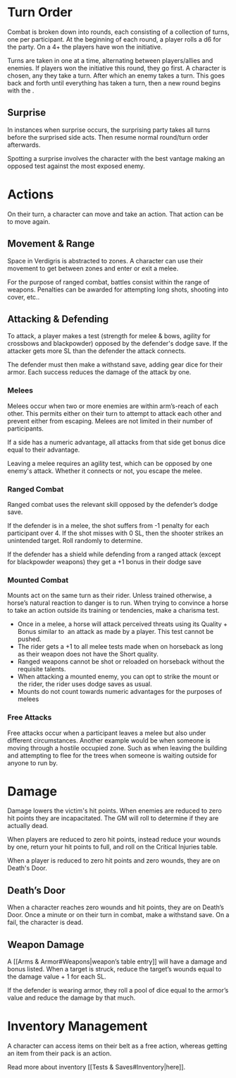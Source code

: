 # Turn Order
Combat is broken down into rounds, each consisting of a collection of turns, one per participant. At the beginning of each round, a player rolls a d6 for the party. On a 4+ the players have won the initiative.

Turns are taken in one at a time, alternating between players/allies and enemies. If players won the initiative this round, they go first. A character is chosen, any they take a turn. After which an enemy takes a turn. This goes back and forth until everything has taken a turn, then a new round begins with the . 
## Surprise
In instances when surprise occurs, the surprising party takes all turns before the surprised side acts. Then resume normal round/turn order afterwards.

Spotting a surprise involves the character with the best vantage making an opposed test against the most exposed enemy.
# Actions
On their turn, a character can move and take an action. That action can be to move again.
## Movement & Range
Space in Verdigris is abstracted to zones. A character can use their movement to get between zones and enter or exit a melee. 

For the purpose of ranged combat, battles consist within the range of weapons. Penalties can be awarded for attempting long shots, shooting into cover, etc..
## Attacking & Defending
To attack, a player makes a test (strength for melee & bows, agility for crossbows and blackpowder) opposed by the defender's dodge save. If the attacker gets more SL than the defender the attack connects. 

The defender must then make a withstand save, adding gear dice for their armor. Each success reduces the damage of the attack by one. 
### Melees
Melees occur when two or more enemies are within arm’s-reach of each other. This permits either on their turn to attempt to attack each other and prevent either from escaping. Melees are not limited in their number of participants.

If a side has a numeric advantage, all attacks from that side get bonus dice equal to their advantage.

Leaving a melee requires an agility test, which can be opposed by one enemy's attack. Whether it connects or not, you escape the melee. 
### Ranged Combat
Ranged combat uses the relevant skill opposed by the defender’s dodge save.

If the defender is in a melee, the shot suffers from -1 penalty for each participant over 4. If the shot misses with 0 SL, then the shooter strikes an unintended target. Roll randomly to determine.

If the defender has a shield while defending from a ranged attack (except for blackpowder weapons) they get a +1 bonus in their dodge save
### Mounted Combat
Mounts act on the same turn as their rider. Unless trained otherwise, a horse’s natural reaction to danger is to run. When trying to convince a horse to take an action outside its training or tendencies, make a charisma test. 
+ Once in a melee, a horse will attack perceived threats using its Quality + Bonus similar to  an attack as made by a player. This test cannot be pushed.
+ The rider gets a +1 to all melee tests made when on horseback as long as their weapon does not have the Short quality.
+ Ranged weapons cannot be shot or reloaded on horseback without the requisite talents.
+ When attacking a mounted enemy, you can opt to strike the mount or the rider, the rider uses dodge saves as usual.
+ Mounts do not count towards numeric advantages for the purposes of melees
### Free Attacks
Free attacks occur when a participant leaves a melee but also under different circumstances. Another example would be when someone is moving through a hostile occupied zone. Such as when leaving the building and attempting to flee for the trees when someone is waiting outside for anyone to run by.
# Damage
Damage lowers the victim's hit points. When enemies are reduced to zero hit points they are incapacitated. The GM will roll to determine if they are actually dead.

When players are reduced to zero hit points, instead reduce your wounds by one, return your hit points to full, and roll on the Critical Injuries table.

When a player is reduced to zero hit points and zero wounds, they are on Death's Door.
## Death’s Door
When a character reaches zero wounds and hit points, they are on Death’s Door. Once a minute or on their turn in combat, make a withstand save. On a fail, the character is dead. 
## Weapon Damage
A [[Arms & Armor#Weapons|weapon’s table entry]] will have a damage and bonus listed. When a target is struck, reduce the target’s wounds equal to the damage value + 1 for each SL. 

If the defender is wearing armor, they roll a pool of dice equal to the armor’s value and reduce the damage by that much. 
# Inventory Management
A character can access items on their belt as a free action, whereas getting an item from their pack is an action.

Read more about inventory [[Tests & Saves#Inventory|here]].